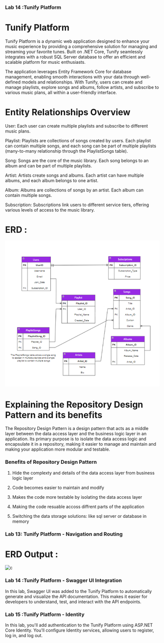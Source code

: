 ### Lab 14 :Tunify Platform
# Tunify Platform
Tunify Platform is a dynamic web application designed to enhance your music experience by providing a comprehensive solution for managing and streaming your favorite tunes. Built on .NET Core, Tunify seamlessly integrates with a robust SQL Server database to offer an efficient and scalable platform for music enthusiasts.

The application leverages Entity Framework Core for database management, enabling smooth interactions with your data through well-defined models and relationships. With Tunify, users can create and manage playlists, explore songs and albums, follow artists, and subscribe to various music plans, all within a user-friendly interface.

# Entity Relationships Overview
User: Each user can create multiple playlists and subscribe to different music plans.

Playlist: Playlists are collections of songs created by users. Each playlist can contain multiple songs, and each song can be part of multiple playlists (many-to-many relationship through the PlaylistSongs table).

Song: Songs are the core of the music library. Each song belongs to an album and can be part of multiple playlists.

Artist: Artists create songs and albums. Each artist can have multiple albums, and each album belongs to one artist.

Album: Albums are collections of songs by an artist. Each album can contain multiple songs.

Subscription: Subscriptions link users to different service tiers, offering various levels of access to the music library.

# ERD :
![ERD](TunifyPlatform/assets/Tunify.png)

# Explaining the Repository Design Pattern and its benefits
The Repository Design Pattern is a design pattern that acts as a middle layer between the data access layer and the business logic layer in an application. Its primary purpose is to isolate the data access logic and encapsulate it in a repository, making it easier to manage and maintain and making your application more modular and testable.

### Benefits of Repository Design Pattern
1) Hide the complexty and details of the data access layer from business logic layer

2) Code becomes easier to maintain and modify

3) Makes the code more testable by isolating the data access layer

4) Making the code resuable accoss diffrent parts of the application

5) Switching the data storage solutions: like sql server or database in memory



### Lab 13: Tunify Platform - Navigation and Routing
# ERD Output :
![c](https://github.com/user-attachments/assets/a6c184ed-9ed6-4a75-b8d2-74d66b37b337)



### Lab 14 :Tunify Platform - Swagger UI Integration


In this lab, Swagger UI was added to the Tunify Platform to automatically generate and visualize the API documentation. This makes it easier for developers to understand, test, and interact with the API endpoints.


### Lab 15 :Tunify Platform - Identity 


In this lab, you'll add authentication to the Tunify Platform using ASP.NET Core Identity. You'll configure Identity services, allowing users to register, log in, and log out.


